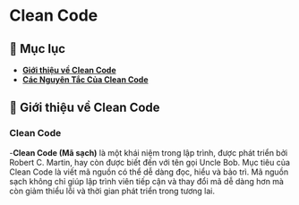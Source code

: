 # **Clean Code**

## 🔷 Mục lục
- **[Giới thiệu về Clean Code](#-giới-thiệu-về-clean-code)**
- **[Các Nguyên Tắc Của Clean Code](#rule)**

## 🔷 Giới thiệu về Clean Code

### Clean Code
-**Clean Code (Mã sạch)** là một khái niệm trong lập trình, được phát triển bởi Robert C. Martin, hay còn được biết đến với tên gọi Uncle Bob. Mục tiêu của Clean Code là viết mã nguồn có thể dễ dàng đọc, hiểu và bảo trì. Mã nguồn sạch không chỉ giúp lập trình viên tiếp cận và thay đổi mã dễ dàng hơn mà còn giảm thiểu lỗi và thời gian phát triển trong tương lai. 